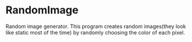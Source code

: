 # RandomImage
Random image generator.
This program creates random images(they look like static most of the time) by randomly choosing the color of each pixel.
